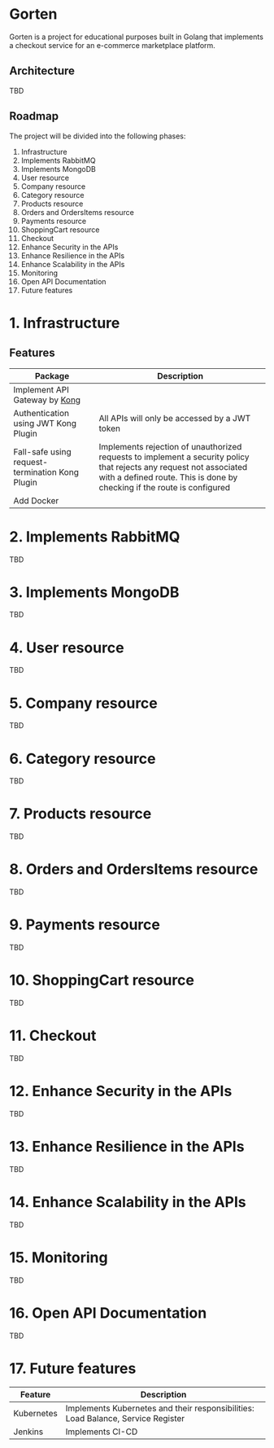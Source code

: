 # Gorten
Gorten is a project for educational purposes built in Golang that implements a checkout service for an e-commerce marketplace platform.

## Architecture
TBD

## Roadmap
The project will be divided into the following phases:
1. Infrastructure
2. Implements RabbitMQ
3. Implements MongoDB
4. User resource
5. Company resource
6. Category resource
7. Products resource
8. Orders and OrdersItems resource
9. Payments resource
10. ShoppingCart resource
11. Checkout
12. Enhance Security in the APIs 
13. Enhance Resilience in the APIs
14. Enhance Scalability in the APIs
15. Monitoring
16. Open API Documentation
17. Future features

# 1. Infrastructure
## Features
| Package | Description |
|---------|-------------|
|Implement API Gateway by [Kong](https://konghq.com/products/kong-gateway) |   |
|Authentication using JWT Kong Plugin | All APIs will only be accessed by a JWT token |
|Fall-safe using request-termination Kong Plugin | Implements rejection of unauthorized requests to implement a security policy that rejects any request not associated with a defined route. This is done by checking if the route is configured |
|Add Docker |   |
  
# 2. Implements RabbitMQ
TBD

# 3. Implements MongoDB
TBD

# 4. User resource
TBD
# 5. Company resource
TBD

# 6. Category resource
TBD

# 7. Products resource
TBD

# 8. Orders and OrdersItems resource
TBD

# 9. Payments resource
TBD

# 10. ShoppingCart resource
TBD

# 11. Checkout
TBD

# 12. Enhance Security in the APIs
TBD

# 13. Enhance Resilience in the APIs
TBD

# 14. Enhance Scalability in the APIs
TBD

# 15. Monitoring
TBD

# 16. Open API Documentation
TBD

# 17. Future features
| Feature | Description |
|---------|-------------|
| Kubernetes | Implements Kubernetes and their responsibilities: Load Balance, Service Register |
| Jenkins | Implements CI-CD |



